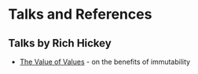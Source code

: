 # Talks and References

## Talks by Rich Hickey

- [The Value of Values](https://www.youtube.com/watch?v=-6BsiVyC1kM) - on the benefits of immutability
